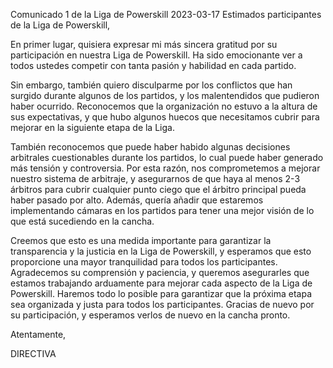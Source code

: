 Comunicado 1 de la Liga de Powerskill
2023-03-17
Estimados participantes de la Liga de Powerskill,

En primer lugar, quisiera expresar mi más sincera gratitud por su participación en nuestra Liga de Powerskill. Ha sido emocionante ver a todos ustedes competir con tanta pasión y habilidad en cada partido.

Sin embargo, también quiero disculparme por los conflictos que han surgido durante algunos de los partidos, y los malentendidos que pudieron haber ocurrido. Reconocemos que la organización no estuvo a la altura de sus expectativas, y que hubo algunos huecos que necesitamos cubrir para mejorar en la siguiente etapa de la Liga.

También reconocemos que puede haber habido algunas decisiones arbitrales cuestionables durante los partidos, lo cual puede haber generado más tensión y controversia. Por esta razón, nos comprometemos a mejorar nuestro sistema de arbitraje, y asegurarnos de que haya al menos 2-3 árbitros para cubrir cualquier punto ciego que el árbitro principal pueda haber pasado por alto. Además, quería añadir que estaremos implementando cámaras en los partidos para tener una mejor visión de lo que está sucediendo en la cancha.

Creemos que esto es una medida importante para garantizar la transparencia y la justicia en la Liga de Powerskill, y esperamos que esto proporcione una mayor tranquilidad para todos los participantes. Agradecemos su comprensión y paciencia, y queremos asegurarles que estamos trabajando arduamente para mejorar cada aspecto de la Liga de Powerskill. Haremos todo lo posible para garantizar que la próxima etapa sea organizada y justa para todos los participantes. Gracias de nuevo por su participación, y esperamos verlos de nuevo en la cancha pronto.

Atentamente,

DIRECTIVA 